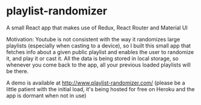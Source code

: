 # playlist-randomizer
A small React app that makes use of Redux, React Router and Material UI

Motivation: Youtube is not consistent with the way it randomizes large playlists (especially when casting to a device), so I built this small app that fetches info about a given public playlist and enables the user to randomize it, and play it or cast it. All the data is being stored in local storage, so whenever you come back to the app, all your previous loaded playlists will be there. 

A demo is available at http://www.playlist-randomizer.com/ (please be a little patient with the initial load, it's being hosted for free on Heroku and the app is dormant when not in use)
